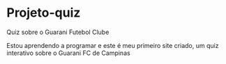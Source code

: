 # Projeto-quiz
Quiz sobre o Guarani Futebol Clube

Estou aprendendo a programar e este é meu primeiro site criado, um quiz interativo sobre o Guarani FC de Campinas
